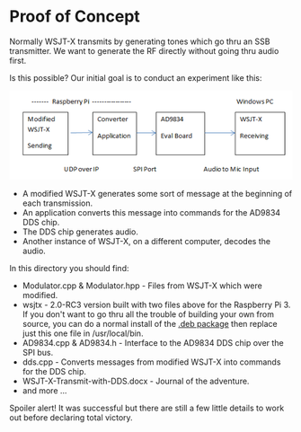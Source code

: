# Proof of Concept #


Normally WSJT-X transmits by generating tones which go thru an SSB transmitter.  We want to generate the RF directly without going thru audio first.

Is this possible?  Our initial goal is to conduct an experiment like this:


![](poc.png)


- A modified WSJT-X generates some sort of message at the beginning of each transmission.
- An application converts this message into commands for the AD9834 DDS chip.
- The DDS chip generates audio.
- Another instance of WSJT-X, on a different computer, decodes the audio.

In this directory you should find:

- Modulator.cpp & Modulator.hpp - Files from WSJT-X which were modified.
- wsjtx - 2.0-RC3 version built with two files above for the Raspberry Pi 3.  If you don't want to go thru all the trouble of building your own from source, you can do a normal install of the [.deb package](http://physics.princeton.edu/pulsar/K1JT/wsjtx_2.0.0-rc3_armhf.deb) then replace just this one file in /usr/local/bin.
- AD9834.cpp & AD9834.h - Interface to the AD9834 DDS chip over the SPI bus.
- dds.cpp - Converts messages from modified WSJT-X into commands for the DDS chip.
- WSJT-X-Transmit-with-DDS.docx - Journal of the adventure.
- and more ...


Spoiler alert!   It was successful but there are still a  few little details to work out before declaring total victory.
